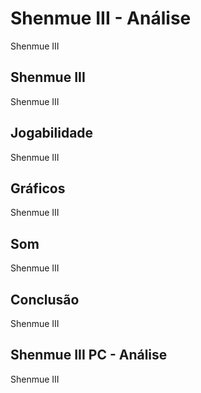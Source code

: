 ---
---

# Shenmue III - Análise

Shenmue III

## Shenmue III

Shenmue III

## Jogabilidade

Shenmue III

## Gráficos

Shenmue III

## Som

Shenmue III

## Conclusão

Shenmue III

## Shenmue III PC - Análise

Shenmue III
